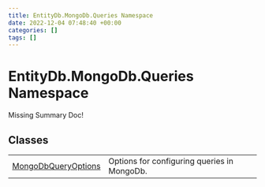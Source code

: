 ```yaml
---
title: EntityDb.MongoDb.Queries Namespace
date: 2022-12-04 07:48:40 +00:00
categories: []
tags: []
---
```


# EntityDb.MongoDb.Queries Namespace
Missing Summary Doc!
## Classes
<table><tr><td><a href='/dotnet/entitydb.mongodb.queries.mongodbqueryoptions'>MongoDbQueryOptions</a></td><td>
Options for configuring queries in MongoDb.
</td></tr></table>
